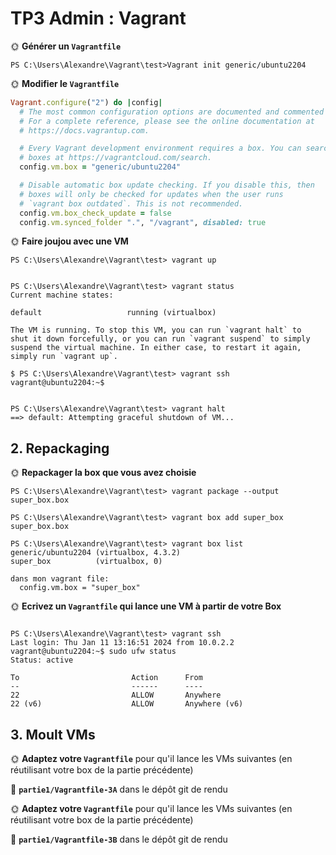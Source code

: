 # TP3 Admin : Vagrant



🌞 **Générer un `Vagrantfile`**

```
PS C:\Users\Alexandre\Vagrant\test>Vagrant init generic/ubuntu2204
```

🌞 **Modifier le `Vagrantfile`**



```ruby
Vagrant.configure("2") do |config|
  # The most common configuration options are documented and commented below.
  # For a complete reference, please see the online documentation at
  # https://docs.vagrantup.com.

  # Every Vagrant development environment requires a box. You can search for
  # boxes at https://vagrantcloud.com/search.
  config.vm.box = "generic/ubuntu2204"

  # Disable automatic box update checking. If you disable this, then
  # boxes will only be checked for updates when the user runs
  # `vagrant box outdated`. This is not recommended.
  config.vm.box_check_update = false
  config.vm.synced_folder ".", "/vagrant", disabled: true
```

🌞 **Faire joujou avec une VM**

```
PS C:\Users\Alexandre\Vagrant\test> vagrant up


PS C:\Users\Alexandre\Vagrant\test> vagrant status
Current machine states:

default                   running (virtualbox)

The VM is running. To stop this VM, you can run `vagrant halt` to
shut it down forcefully, or you can run `vagrant suspend` to simply
suspend the virtual machine. In either case, to restart it again,
simply run `vagrant up`.

$ PS C:\Users\Alexandre\Vagrant\test> vagrant ssh
vagrant@ubuntu2204:~$


PS C:\Users\Alexandre\Vagrant\test> vagrant halt  
==> default: Attempting graceful shutdown of VM...

```


## 2. Repackaging


🌞 **Repackager la box que vous avez choisie**


```
PS C:\Users\Alexandre\Vagrant\test> vagrant package --output super_box.box

PS C:\Users\Alexandre\Vagrant\test> vagrant box add super_box super_box.box

PS C:\Users\Alexandre\Vagrant\test> vagrant box list
generic/ubuntu2204 (virtualbox, 4.3.2)
super_box          (virtualbox, 0)

dans mon vagrant file:
  config.vm.box = "super_box"
```

🌞 **Ecrivez un `Vagrantfile` qui lance une VM à partir de votre Box**
```

PS C:\Users\Alexandre\Vagrant\test> vagrant ssh                            
Last login: Thu Jan 11 13:16:51 2024 from 10.0.2.2
vagrant@ubuntu2204:~$ sudo ufw status
Status: active

To                         Action      From
--                         ------      ----
22                         ALLOW       Anywhere
22 (v6)                    ALLOW       Anywhere (v6)
```
## 3. Moult VMs



🌞 **Adaptez votre `Vagrantfile`** pour qu'il lance les VMs suivantes (en réutilisant votre box de la partie précédente)


📁 **`partie1/Vagrantfile-3A`** dans le dépôt git de rendu


🌞 **Adaptez votre `Vagrantfile`** pour qu'il lance les VMs suivantes (en réutilisant votre box de la partie précédente)


📁 **`partie1/Vagrantfile-3B`** dans le dépôt git de rendu
